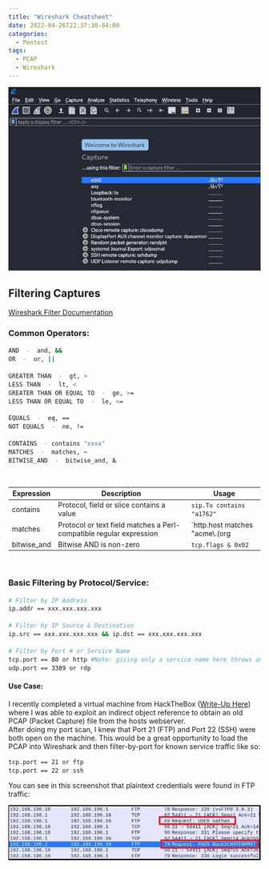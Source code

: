 ```yaml
---
title: "Wireshark Cheatsheet"
date: 2022-04-26T22:37:30-04:00
categories:
  - Pentest
tags:
  - PCAP
  - Wireshark
---
```


![Wireshark Capture Screen](/assets/images/Pentest/Wireshark/wireshark.jpg)

## Filtering Captures

[Wireshark Filter Documentation](https://www.wireshark.org/docs/wsug_html_chunked/ChWorkBuildDisplayFilterSection.html)

### Common Operators:

```bash
AND  -  and, &&
OR  -  or, ||

GREATER THAN  -  gt, >
LESS THAN  -  lt, <
GREATER THAN OR EQUAL TO  -  ge, >=
LESS THAN OR EQUAL TO  -  le, <=

EQUALS  -  eq, ==
NOT EQUALS  -  ne, !=

CONTAINS  - contains "xxxx"
MATCHES  -  matches, ~
BITWISE_AND  -  bitwise_and, & 
```
<br>

| Expression | Description | Usage |
| --- | --- | --- |
| contains | Protocol, field or slice contains a value | `sip.To contains "a1762"` |
| matches | Protocol or text field matches a Perl-compatible regular expression | `http.host matches "acme\\.(org|com|net)"` |
| bitwise_and | Bitwise AND is non-zero | `tcp.flags & 0x02` |
<br>

### Basic Filtering by Protocol/Service:

```bash
# Filter by IP Address
ip.addr == xxx.xxx.xxx.xxx

# Filter by IP Source & Destination
ip.src == xxx.xxx.xxx.xxx && ip.dst == xxx.xxx.xxx.xxx

# Filter by Port # or Service Name
tcp.port == 80 or http #Note: giving only a service name here throws an *invalid number* error
udp.port == 3389 or rdp
```

#### Use Case:
I recently completed a virtual machine from HackTheBox ([Write-Up Here](https://jlanguell.github.io/hackthebox/hackthebox-cap/)) where I was able to exploit an indirect object reference to obtain an old PCAP (Packet Capture) file from the hosts webserver.  
After doing my port scan, I knew that Port 21 (FTP) and Port 22 (SSH) were both open on the machine. This would be a great opportunity to load the PCAP into Wireshark and then filter-by-port for known service traffic like so:

```bash
tcp.port == 21 or ftp
tcp.port == 22 or ssh
```

You can see in this screenshot that plaintext credentials were found in FTP traffic:

![HTB Wireshark Screenshot](/assets/images/HTB/cap/creds.jpg)

